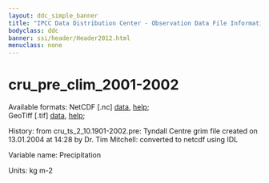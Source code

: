 ```yaml
---
layout: ddc_simple_banner
title: "IPCC Data Distribution Center - Observation Data File Information"
bodyclass: ddc
banner: ssi/header/Header2012.html
menuclass: none
---
```


<h1> cru_pre_clim_2001-2002 </h1>



Available formats: NetCDF [.nc]
      <a href="http://apps.ipcc-data.org/cgi-bin/downl/cru10_nc/cru_pre_clim_2001-2002.nc">data</a>,
      <a href="/help/formats.html#netcdf">help</a>; <br/>
      GeoTiff [.tif]
      <a href="http://apps.ipcc-data.org/cgi-bin/downl/cru10_tif/cru_pre_clim_2001-2002.tif">data</a>,
      <a href="/help/formats.html#geotif">help</a>;  <br/>



History: from cru_ts_2_10.1901-2002.pre: Tyndall Centre grim file created on 13.01.2004 at 14:28 by Dr. Tim Mitchell: converted to netcdf using IDL <br/>



Variable name: Precipitation <br/>



Units: kg m-2 <br/>



